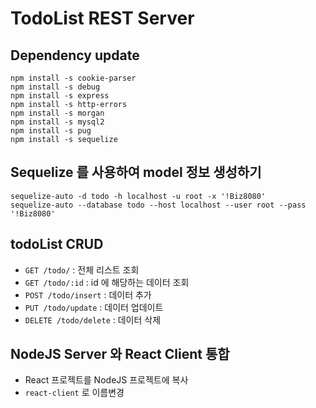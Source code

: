 # TodoList REST Server

## Dependency update

```
npm install -s cookie-parser
npm install -s debug
npm install -s express
npm install -s http-errors
npm install -s morgan
npm install -s mysql2
npm install -s pug
npm install -s sequelize
```

## Sequelize 를 사용하여 model 정보 생성하기

```
sequelize-auto -d todo -h localhost -u root -x '!Biz8080'
sequelize-auto --database todo --host localhost --user root --pass '!Biz8080'
```

## todoList CRUD

- `GET /todo/` : 전체 리스트 조회
- `GET /todo/:id` : id 에 해당하는 데이터 조회
- `POST /todo/insert` : 데이터 추가
- `PUT /todo/update` : 데이터 업데이트
- `DELETE /todo/delete` : 데이터 삭제

## NodeJS Server 와 React Client 통합

- React 프로젝트를 NodeJS 프로젝트에 복사
- `react-client` 로 이름변경
